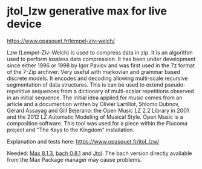 # jtol_lzw generative max for live device

https://www.opasquet.fr/lempel-ziv-welch/

Lzw (Lempel–Ziv–Welch) is used to compress data in zip. It is an algorithm used to perform lossless data compression. It has been under development since either 1996 or 1998 by Igor Pavlov and was first used in the 7z format of the 7-Zip archiver.
Very useful with markovian and grammar based discrete models. It encodes and decoding allowing multi-scale recursive segmentation of data structures. This is can be used to extend pseudo-repetitive sequences from a dictionary of multi-scalar repetitions observed in an initial sequence. The initial idea applied for music comes from an article and a documention written by Olivier Lartillot, Shlomo Dubnov, Gérard Assayag and Gill Bejerano: the Open Music LZ 2.2 Library in 2001 and the 2012 LZ Automatic Modeling of Musical Style. Open Music is a composition software.
This tool was used for a piece within the Flucoma project and "The Keys to the Kingdom" installation.

Explanation and tests here:
https://www.opasquet.fr/jtol_lzw/

Needed:
<a href="https://cycling74.com/downloads/">Max 8.1.3</a>, <a href="http://www.bachproject.net/download">bach 0.8.1</a> and <a href="https://github.com/opasquetdotfr/jtol">Jtol</a>. The bach version directly available from the Max Package manager may cause problems.
